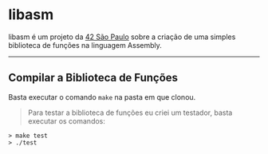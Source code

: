 # libasm
libasm é um projeto da [42 São Paulo](https://www.42sp.org.br/) sobre a criação de uma simples biblioteca de funções na linguagem Assembly.

---
## Compilar a Biblioteca de Funções
Basta executar o comando `make` na pasta em que clonou.

> Para testar a biblioteca de funções eu criei um testador, basta executar os comandos:
```console
> make test
> ./test
```
